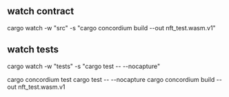 ## watch contract
cargo watch -w "src" -s "cargo concordium build --out nft_test.wasm.v1"

## watch tests
cargo watch -w "tests" -s "cargo test -- --nocapture"

cargo concordium test
cargo test -- --nocapture
cargo concordium build --out nft_test.wasm.v1
